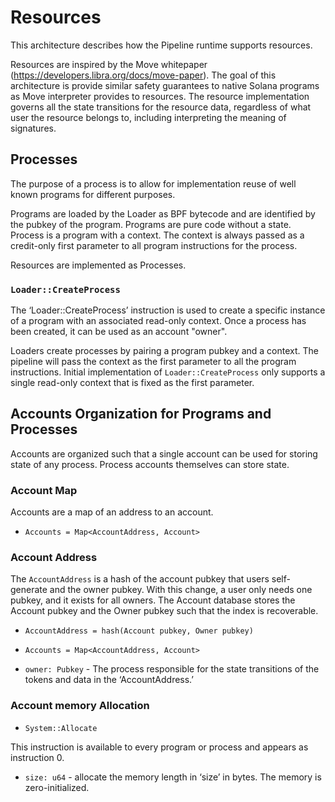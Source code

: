 # Resources

This architecture describes how the Pipeline runtime supports resources. 

Resources are inspired by the Move whitepaper
(https://developers.libra.org/docs/move-paper).  The goal of this architecture
is provide similar safety guarantees to native Solana programs as Move
interpreter provides to resources.  The resource implementation governs all the
state transitions for the resource data, regardless of what user the resource
belongs to, including interpreting the meaning of signatures.

## Processes

The purpose of a process is to allow for implementation reuse of well known
programs for different purposes.

Programs are loaded by the Loader as BPF bytecode and are identified by the
pubkey of the program.  Programs are pure code without a state.  Process is a
program with a context.  The context is always passed as a credit-only first
parameter to all program instructions for the process.

Resources are implemented as Processes.

### `Loader::CreateProcess`

The ‘Loader::CreateProcess’ instruction is used to create a specific instance of
a program with an associated read-only context. Once a process has been created,
it can be used as an account "owner".

Loaders create processes by pairing a program pubkey and a context.  The
pipeline will pass the context as the first parameter to all the program
instructions.  Initial implementation of `Loader::CreateProcess` only supports a
single read-only context that is fixed as the first parameter.

## Accounts Organization for Programs and Processes

Accounts are organized such that a single account can be used for storing
state of any process.  Process accounts themselves can store state.

### Account Map

Accounts are a map of an address to an account.

* `Accounts = Map<AccountAddress, Account>`

### Account Address

The `AccountAddress` is a hash of the account pubkey that users self-generate
and the owner pubkey.  With this change, a user only needs one pubkey, and it
exists for all owners.  The Account database stores the Account pubkey
and the Owner pubkey such that the index is recoverable.

* `AccountAddress = hash(Account pubkey, Owner pubkey)`

* `Accounts = Map<AccountAddress, Account>`

* `owner: Pubkey` - The process responsible for the state transitions of the
tokens and data in the ‘AccountAddress.’

### Account memory Allocation

* `System::Allocate`

This instruction is available to every program or process and appears as
instruction 0.

* `size: u64` - allocate the memory length in ‘size’ in bytes.  The memory is
zero-initialized.
